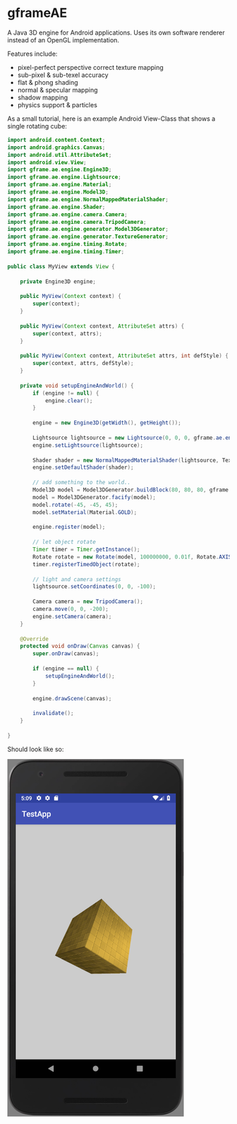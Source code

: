 # gframeAE
A Java 3D engine for Android applications. Uses its own software renderer instead of an OpenGL implementation.

Features include:
 - pixel-perfect perspective correct texture mapping
 - sub-pixel & sub-texel accuracy
 - flat & phong shading
 - normal & specular mapping
 - shadow mapping
 - physics support & particles



As a small tutorial, here is an example Android View-Class that shows a single rotating cube:

```java
import android.content.Context;
import android.graphics.Canvas;
import android.util.AttributeSet;
import android.view.View;
import gframe.ae.engine.Engine3D;
import gframe.ae.engine.Lightsource;
import gframe.ae.engine.Material;
import gframe.ae.engine.Model3D;
import gframe.ae.engine.NormalMappedMaterialShader;
import gframe.ae.engine.Shader;
import gframe.ae.engine.camera.Camera;
import gframe.ae.engine.camera.TripodCamera;
import gframe.ae.engine.generator.Model3DGenerator;
import gframe.ae.engine.generator.TextureGenerator;
import gframe.ae.engine.timing.Rotate;
import gframe.ae.engine.timing.Timer;

public class MyView extends View {

    private Engine3D engine;

    public MyView(Context context) {
        super(context);
    }

    public MyView(Context context, AttributeSet attrs) {
        super(context, attrs);
    }

    public MyView(Context context, AttributeSet attrs, int defStyle) {
        super(context, attrs, defStyle);
    }

    private void setupEngineAndWorld() {
        if (engine != null) {
            engine.clear();
        }

        engine = new Engine3D(getWidth(), getHeight());

        Lightsource lightsource = new Lightsource(0, 0, 0, gframe.ae.engine.Color.white, Lightsource.MAX_INTENSITY);
        engine.setLightsource(lightsource);

        Shader shader = new NormalMappedMaterialShader(lightsource, TextureGenerator.generateTileTextureNormalMap(256, 256, 32));
        engine.setDefaultShader(shader);

        // add something to the world..
        Model3D model = Model3DGenerator.buildBlock(80, 80, 80, gframe.ae.engine.Color.white);
        model = Model3DGenerator.facify(model);
        model.rotate(-45, -45, 45);  
        model.setMaterial(Material.GOLD);
        
        engine.register(model);

        // let object rotate
        Timer timer = Timer.getInstance();
        Rotate rotate = new Rotate(model, 100000000, 0.01f, Rotate.AXIS_Z);
        timer.registerTimedObject(rotate);

        // light and camera settings
        lightsource.setCoordinates(0, 0, -100);

        Camera camera = new TripodCamera();
        camera.move(0, 0, -200);
        engine.setCamera(camera);
    }

    @Override
    protected void onDraw(Canvas canvas) {
        super.onDraw(canvas);

        if (engine == null) {
            setupEngineAndWorld();
        }

        engine.drawScene(canvas);

        invalidate();
    }

}
```

Should look like so:

![alt text](https://github.com/conradplake/gframeAE/blob/master/TestApp_Screenshot.png "Test application screenshot")
